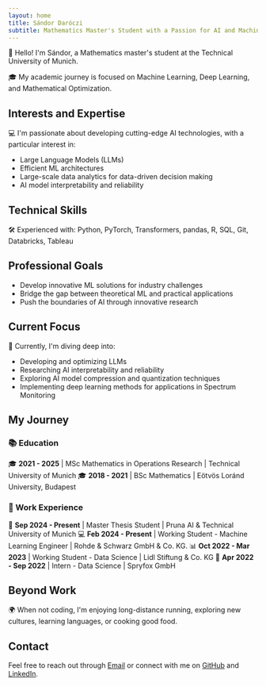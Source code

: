 ```yaml
---
layout: home
title: Sándor Daróczi
subtitle: Mathematics Master's Student with a Passion for AI and Machine Learning
---
```


👋 Hello! I'm Sándor, a Mathematics master's student at the Technical University of Munich.

🎓 My academic journey is focused on Machine Learning, Deep Learning, and Mathematical Optimization.

## Interests and Expertise

💻 I'm passionate about developing cutting-edge AI technologies, with a particular interest in:

- Large Language Models (LLMs)
- Efficient ML architectures
- Large-scale data analytics for data-driven decision making
- AI model interpretability and reliability

## Technical Skills

🛠️ Experienced with: Python, PyTorch, Transformers, pandas, R, SQL, Git, Databricks, Tableau

## Professional Goals

- Develop innovative ML solutions for industry challenges
- Bridge the gap between theoretical ML and practical applications
- Push the boundaries of AI through innovative research

## Current Focus

🌱 Currently, I'm diving deep into:

- Developing and optimizing LLMs
- Researching AI interpretability and reliability
- Exploring AI model compression and quantization techniques
- Implementing deep learning methods for applications in Spectrum Monitoring

## My Journey

### 📚 Education
🎓 **2021 - 2025** | MSc Mathematics in Operations Research | Technical University of Munich
🎓 **2018 - 2021** | BSc Mathematics | Eötvös Loránd University, Budapest

### 💼 Work Experience
🔬 **Sep 2024 - Present** | Master Thesis Student | Pruna AI & Technical University of Munich
💻 **Feb 2024 - Present** | Working Student - Machine Learning Engineer | Rohde & Schwarz GmbH & Co. KG.
📊 **Oct 2022 - Mar 2023** | Working Student - Data Science | Lidl Stiftung & Co. KG
🧪 **Apr 2022 - Sep 2022** | Intern - Data Science | Spryfox GmbH

## Beyond Work

🌍 When not coding, I'm enjoying long-distance running, exploring new cultures, learning languages, or cooking good food.

## Contact

Feel free to reach out through [Email](mailto:daroczisandor00@gmail.com) or connect with me on [GitHub](https://github.com/sandordaroczi/) and [LinkedIn](https://www.linkedin.com/in/sandor-daroczi/).
